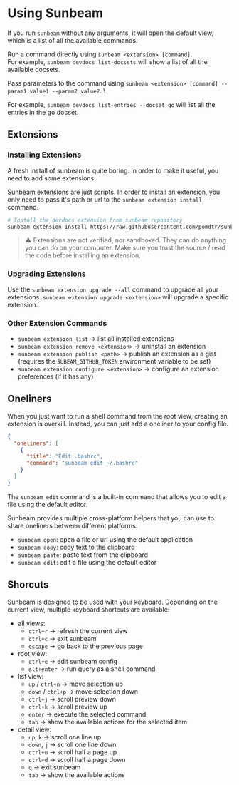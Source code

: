 # Using Sunbeam

If you run `sunbeam` without any arguments, it will open the default view, which is a list of all the available commands.

Run a command directly using `sunbeam <extension> [command]`.\
For example, `sunbeam devdocs list-docsets` will show a list of all the available docsets.

Pass parameters to the command using `sunbeam <extension> [command] --param1 value1 --param2 value2`. \

For example, `sunbeam devdocs list-entries --docset go` will list all the entries in the go docset.

## Extensions

### Installing Extensions

A fresh install of sunbeam is quite boring. In order to make it useful, you need to add some extensions.

Sunbeam extensions are just scripts. In order to install an extension, you only need to pass it's path or url to the `sunbeam extension install` command.

```sh
# Install the devdocs extension from sunbeam repository
sunbeam extension install https://raw.githubusercontent.com/pomdtr/sunbeam/main/extensions/devdocs.sh
```

> ⚠️ Extensions are not verified, nor sandboxed. They can do anything you can do on your computer. Make sure you trust the source / read the code before installing an extension.

### Upgrading Extensions

Use the `sunbeam extension upgrade --all` command to upgrade all your extensions. `sunbeam extension upgrade <extension>` will upgrade a specific extension.

### Other Extension Commands

- `sunbeam extension list` -> list all installed extensions
- `sunbeam extension remove <extension>` -> uninstall an extension
- `sunbeam extension publish <path>` -> publish an extension as a gist (requires the `SUBEAM_GITHUB_TOKEN` environment variable to be set)
- `sunbeam extension configure <extension>` -> configure an extension preferences (if it has any)

## Oneliners

When you just want to run a shell command from the root view, creating an extension is overkill.
Instead, you can just add a oneliner to your config file.

```json
{
  "oneliners": [
    {
      "title": "Edit .bashrc",
      "command": "sunbeam edit ~/.bashrc"
    }
  ]
}
```

The `sunbeam edit` command is a built-in command that allows you to edit a file using the default editor.

Sunbeam provides multiple cross-platform helpers that you can use to share oneliners between different platforms.

- `sunbeam open`: open a file or url using the default application
- `sunbeam copy`: copy text to the clipboard
- `sunbeam paste`: paste text from the clipboard
- `sunbeam edit`: edit a file using the default editor

## Shorcuts

Sunbeam is designed to be used with your keyboard. Depending on the current view, multiple keyboard shortcuts are available:

- all views:
    - `ctrl+r` -> refresh the current view
    - `ctrl+c` -> exit sunbeam
    - `escape` -> go back to the previous page
- root view:
    - `ctrl+e` -> edit sunbeam config
    - `alt+enter` -> run query as a shell command
- list view:
    - `up` / `ctrl+n` -> move selection up
    - `down` / `ctrl+p` -> move selection down
    - `ctrl+j` -> scroll preview down
    - `ctrl+k` -> scroll preview up
    - `enter` -> execute the selected command
    - `tab` -> show the available actions for the selected item
- detail view:
    - `up`, `k` -> scroll one line up
    - `down`, `j` -> scroll one line down
    - `ctrl+u` -> scroll half a page up
    - `ctrl+d` -> scroll half a page down
    - `q` -> exit sunbeam
    - `tab` -> show the available actions

